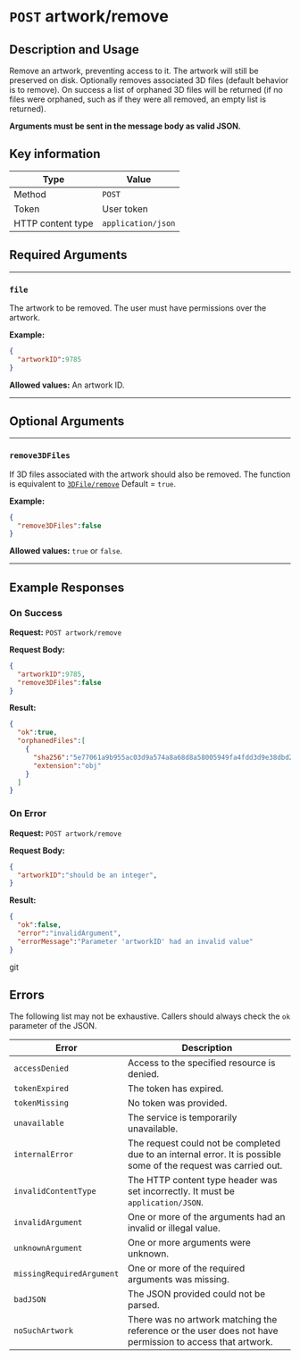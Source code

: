 # `POST` artwork/remove

## Description and Usage

Remove an artwork, preventing access to it. The artwork will still be preserved on disk. Optionally removes associated 3D files (default behavior is to remove). On success a list of orphaned 3D files will be returned (if no files were orphaned, such as if they were all removed, an empty list is returned).

**Arguments must be sent in the message body as valid JSON.**

## Key information

| Type | Value |
| - | - |
| Method | `POST` |
| Token | User token |
| HTTP content type | `application/json` |

## Required Arguments

___
### `file`

The artwork to be removed. The user must have permissions over the artwork.

**Example:**
```json
{
  "artworkID":9785
}
```

**Allowed values:** An artwork ID.

___

## Optional Arguments

___
### `remove3DFiles`

If 3D files associated with the artwork should also be removed. The function is equivalent to [`3DFile/remove`](../3DFile/remove.md) Default = `true`.

**Example:**
```json
{
  "remove3DFiles":false
}
```

**Allowed values:** `true` or `false`.

___


## Example Responses

### On Success

**Request:** `POST artwork/remove`

**Request Body:**
```json
{
  "artworkID":9785,
  "remove3DFiles":false
}
```

**Result:**
```json
{
  "ok":true,
  "orphanedFiles":[
    {
      "sha256":"5e77061a9b955ac03d9a574a8a68d8a58005949fa4fdd3d9e38dbd263028ffe8",
      "extension":"obj"
    }
  ]
}
```

### On Error

**Request:** `POST artwork/remove`

**Request Body:**
```json
{
  "artworkID":"should be an integer",
}
```

**Result:**
```json
{
  "ok":false,
  "error":"invalidArgument",
  "errorMessage":"Parameter 'artworkID' had an invalid value"
}
```
git 
## Errors

The following list may not be exhaustive. Callers should always check the `ok` parameter of the JSON.

| Error | Description |
| - | - |
| `accessDenied` | Access to the specified resource is denied. |
| `tokenExpired` | The token has expired. |
| `tokenMissing` | No token was provided. |
| `unavailable` | The service is temporarily unavailable. |
| `internalError` | The request could not be completed due to an internal error. It is possible some of the request was carried out. |
| `invalidContentType` | The HTTP content type header was set incorrectly. It must be `application/JSON`. |
| `invalidArgument` | One or more of the arguments had an invalid or illegal value. |
| `unknownArgument` | One or more arguments were unknown. |
| `missingRequiredArgument` | One or more of the required arguments was missing. |
| `badJSON` | The JSON provided could not be parsed. |
| `noSuchArtwork` | There was no artwork matching the reference or the user does not have permission to access that artwork. |


